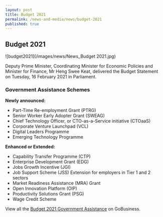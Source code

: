 ```yaml
---
layout: post
title: Budget 2021
permalink: /news-and-media/news/budget-2021
published: true
---
```


## Budget 2021

![budget2021](/images/news/News_Budget 2021.jpg)

Deputy Prime Minister, Coordinating Minister for Economic Policies and Minister for Finance, Mr Heng Swee Keat, delivered the Budget Statement on Tuesday, 16 February 2021 in Parliament.

### Government Assistance Schemes

**Newly announced:**
- Part-Time Re-employment Grant (PTRG)
- Senior Worker Early Adopter Grant (SWEAG)
- Chief Technology Officer, or CTO-as-a-Service initiative (CTOaaS)
- Corporate Venture Launchpad (VCL)
- Digital Leaders Programme
- Emerging Technology Programme

**Enhanced or Extended:**
- Capability Transfer Programme (CTP)
- Enterprise Development Grant (EDG)
- Jobs Growth Incentive (JGI)
- Job Support Scheme (JSS) Extension for employers in Tier 1 and 2 sectors
- Market Readiness Assistance (MRA) Grant
- Open Innovation Platform (OIP)
- Productivity Solutions Grant (PSG)
- Wage Credit Scheme

View all the [Budget 2021 Government Assistance](/gov-assist/budget-2021/) on GoBusiness.